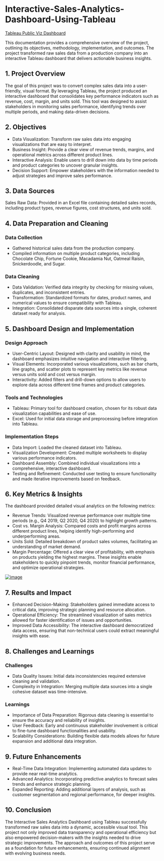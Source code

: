 # Interactive-Sales-Analytics-Dashboard-Using-Tableau

[Tableau Public Viz Dashboard](https://public.tableau.com/app/profile/kuldeep.singh.chouhan4396/viz/SalesInside_16496775888240/Dashboard)

This documentation provides a comprehensive overview of the project, outlining its objectives, methodology, implementation, and outcomes. The project transformed raw sales data from a production company into an interactive Tableau dashboard that delivers actionable business insights.

## 1. Project Overview
The goal of this project was to convert complex sales data into a user-friendly, visual format. By leveraging Tableau, the project produced an interactive dashboard that consolidates key performance indicators such as revenue, cost, margin, and units sold. This tool was designed to assist stakeholders in monitoring sales performance, identifying trends over multiple periods, and making data-driven decisions.

## 2. Objectives
- Data Visualization: Transform raw sales data into engaging visualizations that are easy to interpret.
- Business Insight: Provide a clear view of revenue trends, margins, and operational metrics across different product lines.
- Interactive Analysis: Enable users to drill down into data by time periods and product categories to uncover granular insights.
- Decision Support: Empower stakeholders with the information needed to adjust strategies and improve sales performance.

## 3. Data Sources
Sales Raw Data: Provided in an Excel file containing detailed sales records, including product types, revenue figures, cost structures, and units sold.

## 4. Data Preparation and Cleaning
### Data Collection
- Gathered historical sales data from the production company.
- Compiled information on multiple product categories, including Chocolate Chip, Fortune Cookie, Macadamia Nut, Oatmeal Raisin, Snickerdoodle, and Sugar.
### Data Cleaning
- Data Validation: Verified data integrity by checking for missing values, duplicates, and inconsistent entries.
- Transformation: Standardized formats for dates, product names, and numerical values to ensure compatibility with Tableau.
- Integration: Consolidated disparate data sources into a single, coherent dataset ready for analysis.

## 5. Dashboard Design and Implementation
### Design Approach
- User-Centric Layout: Designed with clarity and usability in mind, the dashboard emphasizes intuitive navigation and interactive filtering.
- Visual Elements: Incorporated various visualizations, such as bar charts, line graphs, and scatter plots to represent key metrics like revenue versus units sold and cost versus margin.
- Interactivity: Added filters and drill-down options to allow users to explore data across different time frames and product categories.
### Tools and Technologies
- Tableau: Primary tool for dashboard creation, chosen for its robust data visualization capabilities and ease of use.
- Excel: Used for initial data storage and preprocessing before integration into Tableau.
### Implementation Steps
- Data Import: Loaded the cleaned dataset into Tableau.
- Visualization Development: Created multiple worksheets to display various performance indicators.
- Dashboard Assembly: Combined individual visualizations into a comprehensive, interactive dashboard.
- Testing and Refinement: Conducted user testing to ensure functionality and made iterative improvements based on feedback.

## 6. Key Metrics & Insights
The dashboard provided detailed visual analytics on the following metrics:

- Revenue Trends: Visualized revenue performance over multiple time periods (e.g., Q4 2019, Q2 2020, Q4 2020) to highlight growth patterns.
- Cost vs. Margin Analysis: Compared costs and profit margins across different product lines, helping identify high-performing and underperforming areas.
- Units Sold: Detailed breakdown of product sales volumes, facilitating an understanding of market demand.
- Margin Percentage: Offered a clear view of profitability, with emphasis on products yielding the highest margins.
These insights enable stakeholders to quickly pinpoint trends, monitor financial performance, and optimize operational strategies.

[![image](https://github.com/user-attachments/assets/a1bbf61e-f43b-48d1-99b9-5e63f999cf2d)](https://public.tableau.com/app/profile/kuldeep.singh.chouhan4396/viz/SalesInside_16496775888240/Dashboard)


## 7. Results and Impact
- Enhanced Decision-Making: Stakeholders gained immediate access to critical data, improving strategic planning and resource allocation.
- Operational Efficiency: The streamlined visualization of sales metrics allowed for faster identification of issues and opportunities.
- Improved Data Accessibility: The interactive dashboard democratized data access, ensuring that non-technical users could extract meaningful insights with ease.

## 8. Challenges and Learnings
### Challenges
- Data Quality Issues: Initial data inconsistencies required extensive cleaning and validation.
- Complexity in Integration: Merging multiple data sources into a single cohesive dataset was time-intensive.
### Learnings
- Importance of Data Preparation: Rigorous data cleaning is essential to ensure the accuracy and reliability of insights.
- User Feedback: Early and continuous stakeholder involvement is critical to fine-tune dashboard functionalities and usability.
- Scalability Considerations: Building flexible data models allows for future expansion and additional data integration.

## 9. Future Enhancements
- Real-Time Data Integration: Implementing automated data updates to provide near real-time analytics.
- Advanced Analytics: Incorporating predictive analytics to forecast sales trends and enhance strategic planning.
- Expanded Reporting: Adding additional layers of analysis, such as customer segmentation and regional performance, for deeper insights.

## 10. Conclusion
The Interactive Sales Analytics Dashboard using Tableau successfully transformed raw sales data into a dynamic, accessible visual tool. This project not only improved data transparency and operational efficiency but also empowered decision-makers with the insights needed to drive strategic improvements. The approach and outcomes of this project serve as a foundation for future enhancements, ensuring continued alignment with evolving business needs.
